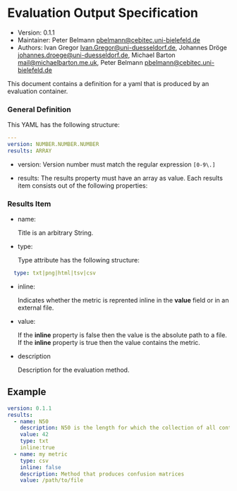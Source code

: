 # Evaluation Output Specification

*  Version: 0.1.1
*  Maintainer: Peter Belmann pbelmann@cebitec.uni-bielefeld.de
*  Authors: Ivan Gregor Ivan.Gregor@uni-duesseldorf.de, Johannes Dröge johannes.droege@uni-duesseldorf.de, Michael Barton mail@michaelbarton.me.uk, Peter Belmann pbelmann@cebitec.uni-bielefeld.de

This document contains a definition for a yaml that is produced by an evaluation container.  

### General Definition

This YAML has the following structure: 

```YAML
---
version: NUMBER.NUMBER.NUMBER
results: ARRAY
```

* version: Version number must match the regular expression `[0-9\.]` 

* results: The results property must have an array as value. Each results item consists out of the 
following properties:

### Results Item

* name: 

  Title is an arbitrary String.

* type:

  Type attribute has the following structure:

```YAML
  type: txt|png|html|tsv|csv
```
  
* inline: 

  Indicates whether the metric is reprented inline in the **value** field or in an external file. 
  
* value:

  If the **inline** property is false then the value is the absolute path to a file.
  If the **inline** property is true then the value contains the metric. 

* description

  Description for the evaluation method.

## Example

```YAML
version: 0.1.1
results:
  - name: N50
    description: N50 is the length for which the collection of all contigs of that length or longer covers at least half an assembly.
    value: 42
    type: txt
    inline:true
  - name: my metric
    type: csv
    inline: false
    description: Method that produces confusion matrices
    value: /path/to/file 
```
